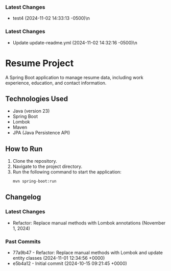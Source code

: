 ### Latest Changes
- test4 (2024-11-02 14:33:13 -0500)\n
### Latest Changes
- Update update-readme.yml (2024-11-02 14:32:16 -0500)\n
# Resume Project

A Spring Boot application to manage resume data, including work experience, education, and contact information.

## Technologies Used
- Java (version 23)
- Spring Boot
- Lombok
- Maven
- JPA (Java Persistence API)

## How to Run
1. Clone the repository.
2. Navigate to the project directory.
3. Run the following command to start the application:
   ```bash
   mvn spring-boot:run

## Changelog
### Latest Changes
- Refactor: Replace manual methods with Lombok annotations (November 1, 2024)

### Past Commits
- 77a9b47 - Refactor: Replace manual methods with Lombok and update entity classes (2024-11-01 12:34:56 +0000)
- e5b4a12 - Initial commit (2024-10-15 09:21:45 +0000)
